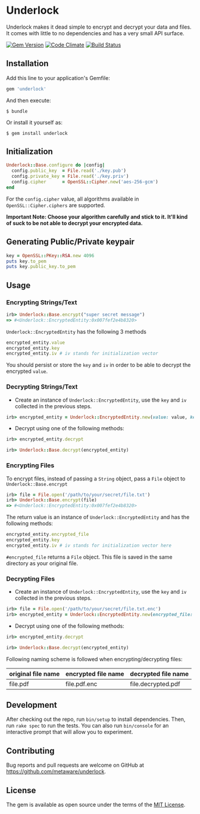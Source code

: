 # Underlock

Underlock makes it dead simple to encrypt and decrypt your data and files. It comes with little to no dependencies and has a very small API surface.

[![Gem Version](https://badge.fury.io/rb/underlock.svg)](https://badge.fury.io/rb/underlock) [![Code Climate](https://codeclimate.com/github/metaware/underlock/badges/gpa.svg)](https://codeclimate.com/github/metaware/underlock) [![Build Status](https://travis-ci.org/metaware/underlock.svg?branch=master)](https://travis-ci.org/metaware/underlock)

## Installation

Add this line to your application's Gemfile:

```ruby
gem 'underlock'
```

And then execute:

    $ bundle

Or install it yourself as:

    $ gem install underlock

## Initialization

```ruby
Underlock::Base.configure do |config|
  config.public_key  = File.read('./key.pub')
  config.private_key = File.read('./key.priv')
  config.cipher      = OpenSSL::Cipher.new('aes-256-gcm')
end
```

For the `config.cipher` value, all algorithms available in `OpenSSL::Cipher.ciphers` are supported.

**Important Note: Choose your algorithm carefully and stick to it. It'll kind of suck to be not able to decrypt your encrypted data.**

## Generating Public/Private keypair

```ruby
key = OpenSSL::PKey::RSA.new 4096
puts key.to_pem
puts key.public_key.to_pem
```

## Usage

### Encrypting Strings/Text

```ruby
irb> Underlock::Base.encrypt("super secret message")
=> #<Underlock::EncryptedEntity:0x007fef2e4b8320>
```

`Underlock::EncryptedEntity` has the following 3 methods

```ruby
encrypted_entity.value
encrypted_entity.key
encrypted_entity.iv # iv stands for initialization vector
```

You should persist or store the `key` and `iv` in order to be able to decrypt the encrypted `value`.

### Decrypting Strings/Text

- Create an instance of `Underlock::EncryptedEntity`, use the `key` and `iv` collected in the previous steps.

```ruby
irb> encrypted_entity = Underlock::EncryptedEntity.new(value: value, key: key, iv: iv)
```

- Decrypt using one of the following methods:

```ruby
irb> encrypted_entity.decrypt
```

```ruby
irb> Underlock::Base.decrypt(encrypted_entity)
```

### Encrypting Files

To encrypt files, instead of passing a `String` object, pass a `File` object to `Underlock::Base.encrypt`

```ruby
irb> file = File.open('/path/to/your/secret/file.txt')
irb> Underlock::Base.encrypt(file)
=> #<Underlock::EncryptedEntity:0x007fef2e4b8320>
```

The return value is an instance of `Underlock::EncryptedEntity` and has the following methods:

```ruby
encrypted_entity.encrypted_file
encrypted_entity.key
encrypted_entity.iv # iv stands for initialization vector here
```

`#encrypted_file` returns a `File` object. This file is saved in the same directory as your original file.

### Decrypting Files

- Create an instance of `Underlock::EncryptedEntity`, use the `key` and `iv` collected in the previous steps.

```ruby
irb> file = File.open('/path/to/your/secret/file.txt.enc')
irb> encrypted_entity = Underlock::EncryptedEntity.new(encrypted_file: file, key: key, iv: iv)
```

- Decrypt using one of the following methods:

```ruby
irb> encrypted_entity.decrypt
```

```ruby
irb> Underlock::Base.decrypt(encrypted_entity)
```

Following naming scheme is followed when encrypting/decrypting files:

| original file name | encrypted file name | decrypted file name |
|--------------------|---------------------|---------------------|
| file.pdf           | file.pdf.enc        | file.decrypted.pdf  |

## Development

After checking out the repo, run `bin/setup` to install dependencies. Then, run `rake spec` to run the tests. You can also run `bin/console` for an interactive prompt that will allow you to experiment.

## Contributing

Bug reports and pull requests are welcome on GitHub at https://github.com/metaware/underlock.


## License

The gem is available as open source under the terms of the [MIT License](http://opensource.org/licenses/MIT).


